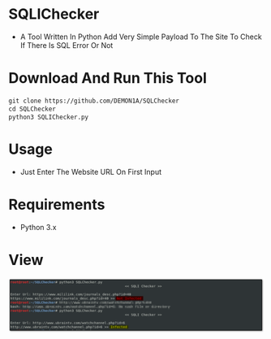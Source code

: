 # SQLIChecker
- A Tool Written In Python Add Very Simple Payload To The Site To Check If There Is SQL Error Or Not
# Download And Run This Tool
```
git clone https://github.com/DEMON1A/SQLChecker
cd SQLChecker
python3 SQLIChecker.py
```
# Usage
- Just Enter The Website URL On First Input
# Requirements
- Python 3.x
# View
![](View/SQLI.png)
